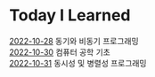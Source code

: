 # Today I Learned

[2022-10-28](https://github.com/Johnywhisky/TIL/tree/main/20221028) 동기와 비동기 프로그래밍
<br>[2022-10-30](https://github.com/Johnywhisky/TIL/tree/main/20221030) 컴퓨터 공학 기초
<br>[2022-10-31](https://github.com/Johnywhisky/TIL/tree/main/20221031) 동시성 및 병렬성 프로그래밍
